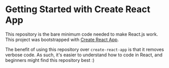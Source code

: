 # Getting Started with Create React App

This repository is the bare minimum code needed to make React.js work. This project was bootstrapped with [Create React App](https://github.com/facebook/create-react-app).

The benefit of using this repository over `create-react-app` is that it removes verbose code. As such, it's easier to understand how to code in React, and beginners might find this repository best :)
